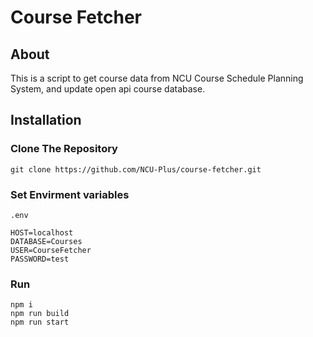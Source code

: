 # Course Fetcher

## About

This is a script to get course data from NCU Course Schedule Planning System, and update open api course database.

## Installation

### Clone The Repository

```shell
git clone https://github.com/NCU-Plus/course-fetcher.git
```

### Set Envirment variables

`.env`

```
HOST=localhost
DATABASE=Courses
USER=CourseFetcher
PASSWORD=test
```

### Run

```shell
npm i
npm run build
npm run start
```
